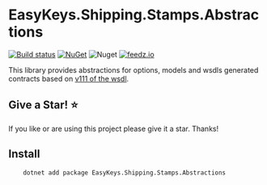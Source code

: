 ﻿# EasyKeys.Shipping.Stamps.Abstractions

[![Build status](https://ci.appveyor.com/api/projects/status/xp52rbpa9vmr1ck9?svg=true)](https://ci.appveyor.com/project/easykeys/easykeys-shipping)
[![NuGet](https://img.shields.io/nuget/v/EasyKeys.Shipping.Stamps.Abstractions.svg)](https://www.nuget.org/packages?q=EasyKeys.Shipping.Stamps.Abstractions)
![Nuget](https://img.shields.io/nuget/dt/EasyKeys.Shipping.Stamps.Abstractions)
[![feedz.io](https://img.shields.io/badge/endpoint.svg?url=https://f.feedz.io/easykeys/core/shield/EasyKeys.Shipping.Stamps.Abstractions/latest)](https://f.feedz.io/easykeys/core/packages/EasyKeys.Shipping.Stamps.Abstractions/latest/download)

This library provides abstractions for options, models and wsdls generated contracts based on
[v111 of the wsdl](https://swsim.testing.stamps.com/swsim/swsimv111.asmx?wsdl).

## Give a Star! :star:

If you like or are using this project please give it a star. Thanks!

## Install

```bash
    dotnet add package EasyKeys.Shipping.Stamps.Abstractions
```
